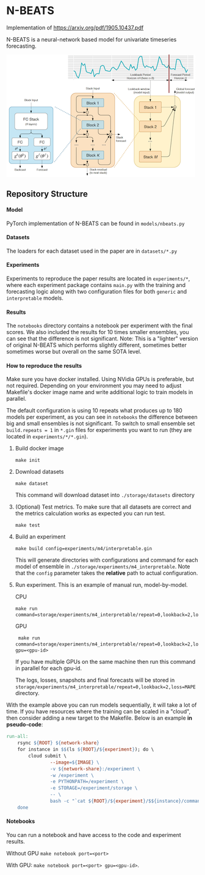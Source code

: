 # N-BEATS

Implementation of https://arxiv.org/pdf/1905.10437.pdf

N-BEATS is a neural-network based model for univariate timeseries forecasting.

![N-BEATS Architecture](nbeats.png)

## Repository Structure

#### Model
PyTorch implementation of N-BEATS can be found in `models/nbeats.py`

#### Datasets
The loaders for each dataset used in the paper are in `datasets/*.py`

#### Experiments
Experiments to reproduce the paper results are located in `experiments/*`, 
where each experiment package contains `main.py` with the training and forecasting logic along 
with two configuration files for both `generic` and `interpretable` models.

#### Results
The `notebooks` directory contains a notebook per experiment with the final scores. 
We also included the results for 10 times smaller ensembles, 
you can see that the difference is not significant.
Note: This is a "lighter" version of original N-BEATS which performs slightly different, 
sometimes better sometimes worse but overall on the same SOTA level.

#### How to reproduce the results
Make sure you have docker installed. Using NVidia GPUs is preferable, but not required.
Depending on your environment you may need to adjust Makefile's docker image name and
write additional logic to train models in parallel.

The default configuration is using 10 repeats what produces up to 180 models per experiment, as you can
see in `notebooks` the difference between big and small ensembles is not significant. 
To switch to small ensemble set `build.repeats = 1` in `*.gin` files for experiments you want to run
(they are located in `experiments/*/*.gin`).

1. Build docker image
    ```shell script
    make init
    ```

1. Download datasets
    ```shell script
    make dataset
    ```
   This command will download dataset into `./storage/datasets` directory

1. (Optional) Test metrics. To make sure that all datasets are correct and the metrics 
calculation works as expected you can run test.  
    ```shell script
    make test
    ```

1. Build an experiment
    ```shell script
    make build config=experiments/m4/interpretable.gin
    ```
   This will generate directories with configurations and command for each model of ensemble 
   in `./storage/experiments/m4_interpretable`. Note that the `config` parameter takes the **relative** 
   path to actual configuration.

1. Run experiment. This is an example of manual run, model-by-model. 
    
    CPU
    ```shell script
    make run command=storage/experiments/m4_interpretable/repeat=0,lookback=2,loss=MAPE/command
    ```
   GPU 
   ```shell script
    make run command=storage/experiments/m4_interpretable/repeat=0,lookback=2,loss=MAPE/command gpu=<gpu-id>
    ```
   If you have multiple GPUs on the same machine then run this command in parallel for each gpu-id.
   
   The logs, losses, snapshots and final forecasts will be stored in 
   `storage/experiments/m4_interpretable/repeat=0,lookback=2,loss=MAPE` directory.

With the example above you can run models sequentially, it will take a lot of time. 
If you have resources where the training can be scaled in a "cloud", then consider adding a new target
to the Makefile. Below is an example **in pseudo-code**:

```makefile
run-all:
	rsync ${ROOT} ${network-share}
	for instance in $$(ls ${ROOT}/${experiment}); do \
		cloud submit \
				--image=${IMAGE} \
				-v ${network-share}:/experiment \
				-w /experiment \
				-e PYTHONPATH=/experiment \
				-e STORAGE=/experiment/storage \
				-- \
				bash -c "`cat ${ROOT}/${experiment}/$${instance}/command`"; \
	done
```

#### Notebooks
You can run a notebook and have access to the code and experiment results.

Without GPU `make notebook port=<port>`
 
With GPU: `make notebook port=<port> gpu=<gpu-id>`.